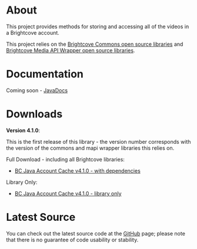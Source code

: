 About
=====

This project provides methods for storing and accessing all of the videos in
a Brightcove account.

This project relies on the [Brightcove Commons open source libraries](https://github.com/BrightcoveOS/Java-Commons) and [Brightcove Media API Wrapper open source libraries](https://github.com/BrightcoveOS/Java-MAPI-Wrapper).

Documentation
=============

Coming soon - [JavaDocs](null)

Downloads
=========

**Version 4.1.0**:

This is the first release of this library - the version number corresponds
with the version of the commons and mapi wrapper libraries this relies on.

Full Download - including all Brightcove libraries:

- [BC Java Account Cache v4.1.0 - with dependencies](https://github.com/downloads/BrightcoveOS/Java-Account-Cache/bc-java-account-cache-4.1.0.zip)

Library Only:

- [BC Java Account Cache v4.1.0 - library only](https://github.com/downloads/BrightcoveOS/Java-Account-Cache/bc-java-account-cache-4.1.0.jar)


Latest Source
=============

You can check out the latest source code at the
[GitHub](https://github.com/BrightcoveOS/Java-Account-Cache) page; please
note that there is no guarantee of code usability or stability.
